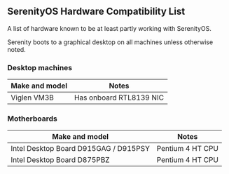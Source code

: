 ## SerenityOS Hardware Compatibility List

A list of hardware known to be at least partly working with SerenityOS.

Serenity boots to a graphical desktop on all machines unless otherwise noted.


### Desktop machines

| Make and model                           | Notes                         |
| ---------------------------------------- | ----------------------------- |
| Viglen VM3B                              | Has onboard RTL8139 NIC       |


### Motherboards

| Make and model                           | Notes                         |
| ---------------------------------------- | ----------------------------- |
| Intel Desktop Board D915GAG / D915PSY    | Pentium 4 HT CPU              |
| Intel Desktop Board D875PBZ              | Pentium 4 HT CPU              |
